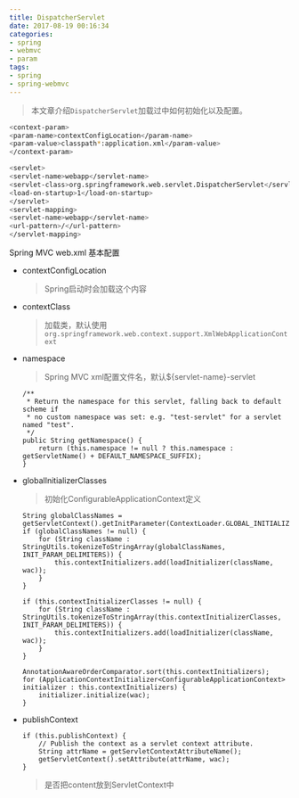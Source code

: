 ```yaml
---
title: DispatcherServlet
date: 2017-08-19 00:16:34
categories: 
- spring
- webmvc
- param
tags:
- spring
- spring-webmvc
---
```



> 本文章介绍`DispatcherServlet`加载过中如何初始化以及配置。

```bash
<context-param>
<param-name>contextConfigLocation</param-name>
<param-value>classpath*:application.xml</param-value>
</context-param>

<servlet>
<servlet-name>webapp</servlet-name>
<servlet-class>org.springframework.web.servlet.DispatcherServlet</servlet-class>
<load-on-startup>1</load-on-startup>
</servlet>
<servlet-mapping>
<servlet-name>webapp</servlet-name>
<url-pattern>/</url-pattern>
</servlet-mapping>
```

<!--more-->

Spring MVC web.xml 基本配置

- contextConfigLocation
	> Spring启动时会加载这个内容
- contextClass
	> 加载类，默认使用`org.springframework.web.context.support.XmlWebApplicationContext`
- namespace
	> Spring MVC xml配置文件名，默认${servlet-name}-servlet

	```
	/**
	 * Return the namespace for this servlet, falling back to default scheme if
	 * no custom namespace was set: e.g. "test-servlet" for a servlet named "test".
	 */
	public String getNamespace() {
		return (this.namespace != null ? this.namespace : getServletName() + DEFAULT_NAMESPACE_SUFFIX);
	}
	```
- globalInitializerClasses
	> 初始化ConfigurableApplicationContext定义

	```
	String globalClassNames = getServletContext().getInitParameter(ContextLoader.GLOBAL_INITIALIZER_CLASSES_PARAM);
	if (globalClassNames != null) {
		for (String className : StringUtils.tokenizeToStringArray(globalClassNames, INIT_PARAM_DELIMITERS)) {
			this.contextInitializers.add(loadInitializer(className, wac));
		}
	}

	if (this.contextInitializerClasses != null) {
		for (String className : StringUtils.tokenizeToStringArray(this.contextInitializerClasses, INIT_PARAM_DELIMITERS)) {
			this.contextInitializers.add(loadInitializer(className, wac));
		}
	}

	AnnotationAwareOrderComparator.sort(this.contextInitializers);
	for (ApplicationContextInitializer<ConfigurableApplicationContext> initializer : this.contextInitializers) {
		initializer.initialize(wac);
	}
	```
- publishContext
	```
	if (this.publishContext) {
		// Publish the context as a servlet context attribute.
		String attrName = getServletContextAttributeName();
		getServletContext().setAttribute(attrName, wac);
	}
	```
	> 是否把content放到ServletContext中





